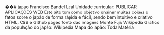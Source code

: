 ��#   j a p a o 
 
 Francisco Bandel Leal
Unidade curricular: PUBLICAR APLICAÇÕES WEB
Este site tem como objetivo ensinar muitas coisas e fatos sobre o japão de forma rápida e fácil, sendo bem intuitivo e criativo
HTML, CSS e Github pages
fonte das imagens
Monte Fuji: Wikipedia
Grafico da população do japão: Wikipedia
Mapa do japão: Toda Matéria

